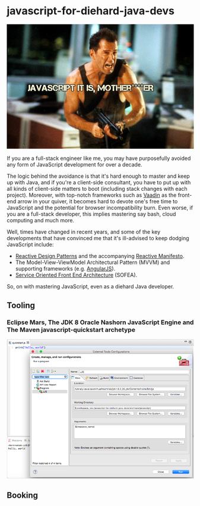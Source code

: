 # javascript-for-diehard-java-devs

![Die Hard](etc/images/diehard.jpg)

If you are a full-stack engineer like me, you may have purposefully avoided any form of JavaScript development for over a decade. 

The logic behind the avoidance is that it's hard enough to master and keep up with Java, and if you're a client-side consultant, you have to put up 
with all kinds of client-side matters to boot (including stack changes with each project). Moreover, with top-notch frameworks such as 
[Vaadin](http://www.vaadin.com) as the front-end arrow in your quiver, it becomes hard to devote one's free time to JavaScript and the 
potential for browser incompatibility burn. Even worse, if you are a full-stack developer, this implies mastering say bash, cloud computing 
and much more.

Well, times have changed in recent years, and some of the key developments that have convinced me that it's ill-advised to keep dodging JavaScript 
include:

* [Reactive Design Patterns](https://www.manning.com/books/reactive-design-patterns) and the accompanying [Reactive Manifesto](http://www.reactivemanifesto.org).
* The Model-View-ViewModel Architectural Pattern (MVVM) and supporting frameworks (e.g. [AngularJS](https://angularjs.org)).
* [Service Oriented Front End Architecture](http://www.smart-soft.com/downloads/articles/sofea.html) (SOFEA).

So, on with mastering JavaScript, even as a diehard Java developer.

## Tooling

### Eclipse Mars, The JDK 8 Oracle Nashorn JavaScript Engine and The Maven javascript-quickstart archetype

![JJS Eclipse Mars](etc/images/jjs_eclipse_mars.png)

## Booking


